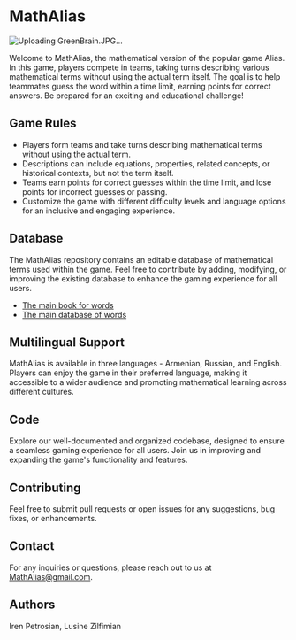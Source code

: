 # MathAlias

![Uploading GreenBrain.JPG…]()


Welcome to MathAlias, the mathematical version of the popular game Alias. In this game, players compete in teams, taking turns describing various mathematical terms without using the actual term itself. The goal is to help teammates guess the word within a time limit, earning points for correct answers. Be prepared for an exciting and educational challenge!

## Game Rules
- Players form teams and take turns describing mathematical terms without using the actual term.
- Descriptions can include equations, properties, related concepts, or historical contexts, but not the term itself.
- Teams earn points for correct guesses within the time limit, and lose points for incorrect guesses or passing.
- Customize the game with different difficulty levels and language options for an inclusive and engaging experience.

## Database
The MathAlias repository contains an editable database of mathematical terms used within the game. Feel free to contribute by adding, modifying, or improving the existing database to enhance the gaming experience for all users.

 * [The main book for words](https://www.altstu.ru/media/s/astu14.pdf)
 * [The main database of words](https://docs.google.com/spreadsheets/d/1OX6PPb5jA9TKvNIduIc5_IiaPiP9h5ckD7vCrK21wAM/edit?usp=sharing)


## Multilingual Support
MathAlias is available in three languages - Armenian, Russian, and English. Players can enjoy the game in their preferred language, making it accessible to a wider audience and promoting mathematical learning across different cultures.

## Code
Explore our well-documented and organized codebase, designed to ensure a seamless gaming experience for all users. Join us in improving and expanding the game's functionality and features.

## Contributing
Feel free to submit pull requests or open issues for any suggestions, bug fixes, or enhancements.

## Contact
For any inquiries or questions, please reach out to us at MathAlias@gmail.com.

## Authors
Iren Petrosian, Lusine Zilfimian
